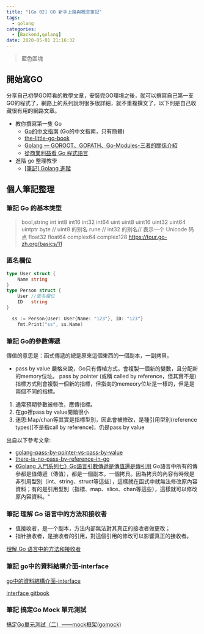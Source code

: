 ```yaml
---
title: "[Go 02] GO 新手上路與概念筆記"
tags:
  - golang
categories:
  - [Backend,golang]
date: 2020-05-01 21:16:32
---
```



<!--more-->

>藍色區塊


## 開始寫GO

 分享自己初學GO時看的教學文章，安裝完GO環境之後，就可以撰寫自己第一支GO的程式了，網路上的系列說明很多很詳細，就不重複撰文了，以下則是自己收藏很有用的網路文章。

- 教你撰寫第一隻 Go
  - [Go的中文指南](https://tour.go-zh.org/list) (Go的中文指南，只有簡體)
  - [the-little-go-book](https://kevingo.github.io/the-little-go-book/ "the-little-go-book")
  - [Golang — GOROOT、GOPATH、Go-Modules-三者的關係介紹](https://medium.com/%E4%BC%81%E9%B5%9D%E4%B9%9F%E6%87%82%E7%A8%8B%E5%BC%8F%E8%A8%AD%E8%A8%88/golang-goroot-gopath-go-modules-%E4%B8%89%E8%80%85%E7%9A%84%E9%97%9C%E4%BF%82%E4%BB%8B%E7%B4%B9-d17481d7a655)
  - [從商業利益看 Go 程式語言](https://blog.wu-boy.com/2017/01/business-benefits-of-go/)
- 進階 go 整理教學
  - [[筆記] Golang 進階](https://kennyliblog.nctu.me/2019/08/20/Golang-advanced/#%E7%AD%86%E8%A8%98-Golang-%E9%80%B2%E9%9A%8E "[筆記] Golang 進階")

## 個人筆記整理

### 筆記 Go 的基本类型
>bool,string
int  int8  int16  int32  int64
uint uint8 uint16 uint32 uint64 uintptr
byte // uint8 的别名
rune // int32 的别名// 表示一个 Unicode 码点
float32 float64
complex64 complex128
https://tour.go-zh.org/basics/11

### 匿名欄位
```go
type User struct {
	Name string
}
type Person struct {
	User //匿名欄位
	ID   string
}

  ss := Person{User: User{Name: "123"}, ID: "123"}
	fmt.Print("ss", ss.Name)
```


###  筆記 Go的參數傳遞
傳值的意思是：函式傳遞的總是原來這個東西的一個副本，一副拷貝。
- pass by value
  嚴格來說，Go只有傳植方式，會複製一個新的變數，且分配新的memory位址。
pass by pointer (或稱 called by reference，但其實不是)
  指標方式則會複製一個新的指標，但指向的memeory位址是一樣的，但是是兩個不同的指標。
1. 通常預期參數被修改，應傳指標。
2. 在go裡pass by value開銷很小
3. 迷思:Map/chan等其實是指標型別，因此會被修改，是種引用型別(reference types)[不是指call by reference]，仍是pass by value

出自以下參考文章:

- [golang-pass-by-pointer-vs-pass-by-value](https://goinbigdata.com/golang-pass-by-pointer-vs-pass-by-value/)
- [there-is-no-pass-by-reference-in-go](https://dave.cheney.net/2017/04/29/there-is-no-pass-by-reference-in-go)
- [《Golang 入門系列七》Go語言引數傳遞是傳值還是傳引用](https://codertw.com/%E7%A8%8B%E5%BC%8F%E8%AA%9E%E8%A8%80/74367/)
Go語言中所有的傳參都是值傳遞（傳值），都是一個副本，一個拷貝。因為拷貝的內容有時候是非引用型別（int、string、struct等這些），這樣就在函式中就無法修改原內容資料；有的是引用型別（指標、map、slice、chan等這些），這樣就可以修改原內容資料。"


###  筆記 理解 Go 语言中的方法和接收者

- 值接收者，是一个副本，方法内部無法對其真正的接收者做更改；
- 指针接收者，是接收者的引用，對這個引用的修改可以影響真正的接收者。

[理解 Go 语言中的方法和接收者](https://segmentfault.com/a/1190000009643429)


### 筆記 go中的資料結構介面-interface

[go中的資料結構介面-interface](https://www.itread01.com/content/1574082186.html)

[interface gitbook](https://willh.gitbook.io/build-web-application-with-golang-zhtw/02.0/02.6)


### 筆記 搞定Go Mock 單元測試

[搞定Go單元測試（二）——mock框架(gomock)](https://codertw.com/%E7%A8%8B%E5%BC%8F%E8%AA%9E%E8%A8%80/695780/)

